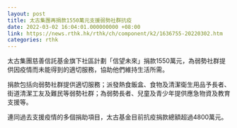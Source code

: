 ```yaml
---
layout: post
title: 太古集團再捐款1550萬元支援弱勢社群抗疫
date: 2022-03-02 16:04:01.000000000 +08:00
link: https://news.rthk.hk/rthk/ch/component/k2/1636755-20220302.htm
categories: rthk
---
```


太古集團慈善信託基金旗下社區計劃「信望未來」捐款1550萬元，為弱勢社群提供因疫情而未能得到的適切服務，協助他們維持生活所需。

捐款包括向弱勢社群提供適切服務；派發熱食飯盒、食物及清潔衛生用品予長者、街道清潔工友及難民等弱勢社群；為弱勢長者、兒童及青少年提供應急物資及教育支援等。

連同過去支援疫情的多個捐助項目，太古基金目前抗疫捐款總額超過4800萬元。

